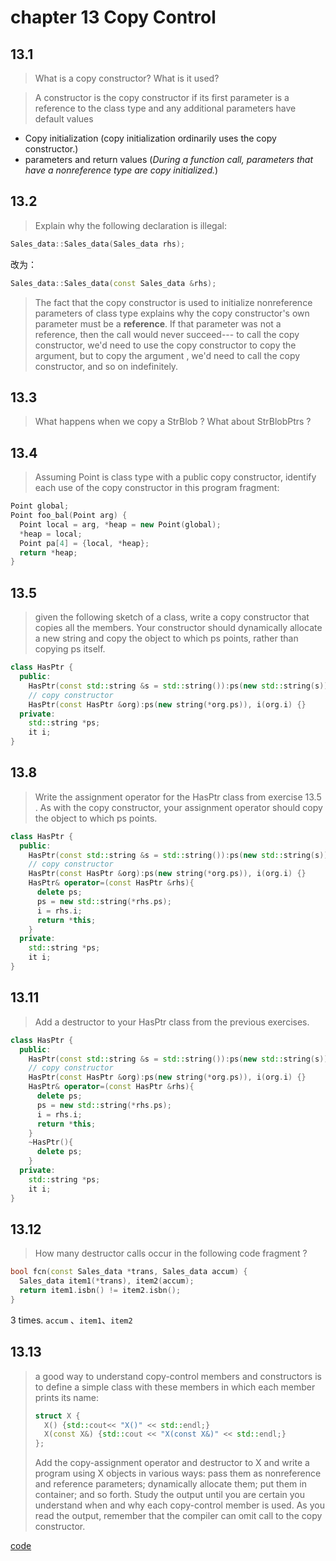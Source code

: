 # chapter 13 Copy Control

## 13.1

> What is a copy constructor? What is it used?

> A constructor is the copy constructor if its first parameter is a reference to the class type and any additional parameters have default values

- Copy initialization (copy initialization ordinarily uses the copy constructor.)
- parameters and return values (*During a function call, parameters that have a nonreference type are copy initialized.*)

## 13.2

> Explain why the following declaration is illegal:

```c++
Sales_data::Sales_data(Sales_data rhs);
```

改为：

```c++
Sales_data::Sales_data(const Sales_data &rhs);
```

> The fact that the copy constructor is used to initialize nonreference parameters of class type explains why the copy constructor's own parameter must be a **reference**. If that parameter was not a reference, then the call would never succeed--- to call the copy constructor, we'd need to use the copy constructor to copy the argument, but to copy the argument , we'd need to call the copy constructor, and so on indefinitely.

## 13.3

> What happens when we copy a StrBlob ? What about StrBlobPtrs ?

## 13.4

> Assuming Point is class type with a public copy constructor, identify each use of the copy constructor in this program fragment:

```c++
Point global;
Point foo_bal(Point arg) {
  Point local = arg, *heap = new Point(global);
  *heap = local;
  Point pa[4] = {local, *heap};
  return *heap;
}
```

## 13.5

> given the following sketch of a class, write a copy constructor that copies all the members. Your constructor should dynamically allocate a new string and copy the object to which ps points, rather than copying ps itself.

```c++
class HasPtr {
  public:
  	HasPtr(const std::string &s = std::string()):ps(new std::string(s)), i(0) {}
  	// copy constructor
  	HasPtr(const HasPtr &org):ps(new string(*org.ps)), i(org.i) {}
  private:
  	std::string *ps;
  	it i;
}
```

## 13.8

> Write the assignment operator for the HasPtr class from exercise 13.5 . As with the copy constructor, your assignment operator should copy the object to which ps points.

```c++
class HasPtr {
  public:
  	HasPtr(const std::string &s = std::string()):ps(new std::string(s)), i(0) {}
  	// copy constructor
  	HasPtr(const HasPtr &org):ps(new string(*org.ps)), i(org.i) {}
  	HasPtr& operator=(const HasPtr &rhs){
      delete ps;
      ps = new std::string(*rhs.ps);
      i = rhs.i;
      return *this;
    }
  private:
  	std::string *ps;
  	it i;
}
```

## 13.11

> Add a destructor to your HasPtr class from the previous exercises.

```c++
class HasPtr {
  public:
  	HasPtr(const std::string &s = std::string()):ps(new std::string(s)), i(0) {}
  	// copy constructor
  	HasPtr(const HasPtr &org):ps(new string(*org.ps)), i(org.i) {}
  	HasPtr& operator=(const HasPtr &rhs){
      delete ps;
      ps = new std::string(*rhs.ps);
      i = rhs.i;
      return *this;
    }
  	~HasPtr(){
      delete ps;
    }
  private:
  	std::string *ps;
  	it i;
}
```

## 13.12

> How many destructor calls occur in the following code fragment ?

```c++
bool fcn(const Sales_data *trans, Sales_data accum) {
  Sales_data item1(*trans), item2(accum);
  return item1.isbn() != item2.isbn();
}
```

3 times. `accum` 、`item1`、`item2`

## 13.13

> a good way to understand copy-control members and constructors is to define a simple class with these members in which each member prints its name:
>
> ```c++
> struct X {
>   X() {std::cout<< "X()" << std::endl;}
>   X(const X&) {std::cout << "X(const X&)" << std::endl;}
> };
> ```
>
> Add the copy-assignment operator and destructor to X and write a program using X objects in various ways: pass them as nonreference and reference parameters; dynamically allocate them; put them in container; and so forth. Study the output until you are certain you understand when and why each copy-control member is used. As you read the output, remember that the compiler can omit call to the copy constructor.

[code](./exercise13_13.cpp)


